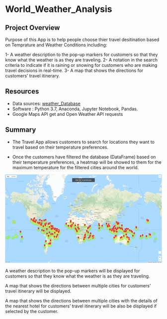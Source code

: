 # World_Weather_Analysis

## Project Overview

Purpose of this App is to help people choose thier travel desitination based on Temprature and Weather Conditions including:

1- A weather description to the pop-up markers for customers so that they know what the weather is as they are traveling.
2- A notation in the search criteria to indicate if it is raining or snowing for customers who are making travel decisions in real-time.
3- A map that shows the directions for customers’ travel itinerary.

## Resources

- Data sources: [weather_Database](/weather_Database/WeatherPy_Database.csv)
- Software : Python 3.7, Anaconda, Jupyter Notebook, Pandas.
- Google Maps API get and Open Weather API requests

## Summary 

- The Travel App allows customers to search for locations they want to travel based on their temperature preferences.

- Once the customers have filtered the database (DataFrame) based on their temperature preferences, a heatmap will be showed to them for the maximum temperature for the filtered cities around the world.

![Vacation_search](/Vacation_search/WeatherPy_vacation_map.png)

A weather description to the pop-up markers will be displayed for customers so that they know what the weather is as they are traveling.

A map that shows the directions between multiple cities for customers’ travel itinerary will be displayed.

A map that shows the directions between multiple cities with the details of the nearest hotel for customers’ travel itinerary will be also be displayed if selected by the customer.
